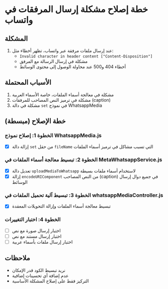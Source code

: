 # خطة إصلاح مشكلة إرسال المرفقات في واتساب

## المشكلة
1. عند إرسال ملفات مرفقة عبر واتساب، تظهر أخطاء مثل:
   - `Invalid character in header content ["Content-Disposition"]`
   - مشكلة في إرسال الرسالة مع المرفق
   - أخطاء 404 و500 عند محاولة الوصول إلى محتوى الوسائط

## الأسباب المحتملة
1. مشكلة في معالجة أسماء الملفات، خاصة الأسماء العربية
2. مشكلة في ترميز النص المصاحب للمرفقات (caption)
3. مشكلة في دالة `set` في نموذج WhatsappMedia

## خطة الإصلاح (مبسطة)

### الخطوة 1: إصلاح نموذج WhatsappMedia.js
- [x] إزالة دالة `set` من حقل `fileName` التي تسبب مشاكل في ترميز أسماء الملفات

### الخطوة 2: تبسيط معالجة أسماء الملفات في MetaWhatsappService.js
- [x] تعديل دالة `uploadMediaToWhatsapp` لاستخدام أسماء ملفات بسيطة
- [x] إزالة `encodeURIComponent` من النص المصاحب (caption) في جميع دوال إرسال الوسائط

### الخطوة 3: تبسيط آلية تحميل الملفات في whatsappMediaController.js
- [x] تبسيط معالجة أسماء الملفات وإزالة التحويلات المعقدة

### الخطوة 4: اختبار التغييرات
- [ ] اختبار إرسال صورة مع نص
- [ ] اختبار إرسال مستند مع نص
- [ ] اختبار إرسال ملفات بأسماء عربية

## ملاحظات
- نريد تبسيط الكود قدر الإمكان
- عدم إضافة أي تحسينات إضافية
- التركيز فقط على إصلاح المشكلة الأساسية
